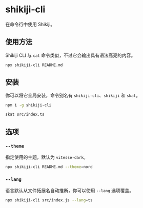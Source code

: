 # shikiji-cli

<Badges name="shikiji-cli" />

在命令行中使用 Shikiji。

## 使用方法

Shikiji CLI 与 `cat` 命令类似，不过它会输出具有语法高亮的内容。

```bash
npx shikiji-cli README.md
```

## 安装

你可以将它全局安装，命令别名有 `shikiji-cli`、`shikiji` 和 `skat`。

```bash
npm i -g shikiji-cli

skat src/index.ts
```

## 选项

### `--theme`

指定使用的主题，默认为 `vitesse-dark`。

```bash
npx shikiji-cli README.md --theme=nord
```

### `--lang`

语言默认从文件拓展名自动推断，你可以使用 `--lang` 选项覆盖。

```bash
npx shikiji-cli src/index.js --lang=ts
```
